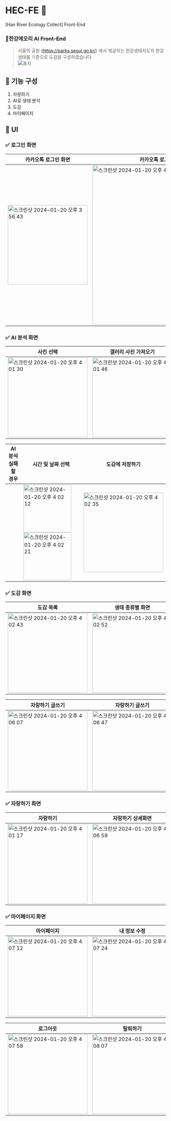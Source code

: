 # HEC-FE 🦆
[Han River Ecology Collect] Front-End

### 🦆한강에오리 AI Front-End

> 서울의 공원 (https://parks.seoul.go.kr/) 에서 제공하는 한강생태지도의 한강 생태를 기준으로 도감을 구성하였습니다. </br>
![표지](https://github.com/farm-6/HEC-FE/assets/119389695/47fbe377-dc31-486a-8dfc-c4c70b71ecdf)


## 📌 기능 구성

1. 자랑하기
2. AI로 생태 분석
3. 도감
4. 마이페이지

## 📌 UI

### ✅ 로그인 화면

| 카카오톡 로그인 화면 | 카카오톡 로그인 정보 가져오기 |  
| -------- | -------- |
| <img width="250" alt="스크린샷 2024-01-20 오후 3 56 43" src="https://github.com/farm-6/HEC-FE/assets/119389695/02c7fc6f-7dd7-4ede-b2f0-f299827106f8">| <img width="500" alt="스크린샷 2024-01-20 오후 4 00 02" src="https://github.com/farm-6/HEC-FE/assets/119389695/a810eb6f-1163-46eb-8276-fc51ce6d332e"> |

### ✅ AI 분석 화면

| 사진 선택 | 갤러리 사진 가져오기 | AI 분석 성공할 경우 |
| -------- | -------- | -------- |
| <img width="250" alt="스크린샷 2024-01-20 오후 4 01 30" src="https://github.com/farm-6/HEC-FE/assets/119389695/44b26863-78d9-4d9f-90a0-00a5b31f1f58">| <img width="250" alt="스크린샷 2024-01-20 오후 4 01 46" src="https://github.com/farm-6/HEC-FE/assets/119389695/dae981bf-ef9e-4289-8040-482c9f1a3878"> |<img width="250" alt="스크린샷 2024-01-20 오후 4 02 29" src="https://github.com/farm-6/HEC-FE/assets/119389695/d4781add-0791-49c4-baae-b49c69a384e8">|

| AI 분석 실패할 경우 | 시간 및 날짜 선택 | 도감에 저장하기 |
| -------- | -------- | -------- |
|| <img width="150" alt="스크린샷 2024-01-20 오후 4 02 12" src="https://github.com/farm-6/HEC-FE/assets/119389695/d51ecac0-e006-48ed-95dd-19a582e1ff65"> <img width="150" alt="스크린샷 2024-01-20 오후 4 02 21" src="https://github.com/farm-6/HEC-FE/assets/119389695/672ab59c-db67-4e0b-b2f5-23d1b4d4fbc0"> |<img width="250" alt="스크린샷 2024-01-20 오후 4 02 35" src="https://github.com/farm-6/HEC-FE/assets/119389695/96621a71-d357-4b79-a757-e9af23ca5f25">|

### ✅ 도감 화면

| 도감 목록 | 생태 종류별 화면 | 도감 상세화면 |
| -------- | -------- | -------- |
|<img width="250" alt="스크린샷 2024-01-20 오후 4 02 43" src="https://github.com/farm-6/HEC-FE/assets/119389695/c2acf603-e50c-4b64-aa6c-a76a42b41c42">| <img width="250" alt="스크린샷 2024-01-20 오후 4 02 52" src="https://github.com/farm-6/HEC-FE/assets/119389695/db652b98-2d76-4461-bf09-21612f7df363"> |<img width="250" alt="스크린샷 2024-01-20 오후 4 05 40" src="https://github.com/farm-6/HEC-FE/assets/119389695/5be342a8-8809-4bc7-a1da-dc1b636b7f74">|

| 자랑하기 글쓰기 | 자랑하기 글쓰기 | 
| -------- | -------- | 
|<img width="250" alt="스크린샷 2024-01-20 오후 4 06 07" src="https://github.com/farm-6/HEC-FE/assets/119389695/206ab251-a087-4599-8636-c4599b3e6b8a">| <img width="250" alt="스크린샷 2024-01-20 오후 4 06 47" src="https://github.com/farm-6/HEC-FE/assets/119389695/f3d43e02-438e-40b0-aea4-63d4bd922b1b"> |

### ✅ 자랑하기 화면

| 자랑하기 | 자랑하기 상세화면 |
| -------- | -------- |
|<img width="250" alt="스크린샷 2024-01-20 오후 4 01 17" src="https://github.com/farm-6/HEC-FE/assets/119389695/f6d2f8b0-8591-4790-8c83-26aae135b075">| <img width="250" alt="스크린샷 2024-01-20 오후 4 06 59" src="https://github.com/farm-6/HEC-FE/assets/119389695/b83d12ce-b057-4b95-b6e6-3ccbb5e86b0f"> |

### ✅ 마이페이지 화면

| 마이페이지 | 내 정보 수정 | 닉네임 변경 |
| -------- | -------- | -------- |
|<img width="250" alt="스크린샷 2024-01-20 오후 4 07 12" src="https://github.com/farm-6/HEC-FE/assets/119389695/5e73cba7-3f30-458f-9c41-94f7d61e97c2">| <img width="250" alt="스크린샷 2024-01-20 오후 4 07 24" src="https://github.com/farm-6/HEC-FE/assets/119389695/7cee5672-9703-4095-b857-bde420fd9667"> |<img width="250" alt="스크린샷 2024-01-20 오후 4 07 32" src="https://github.com/farm-6/HEC-FE/assets/119389695/98884d17-337c-41e9-a492-1dea4a129c1d">|

| 로그아웃 | 탈퇴하기 | 탈퇴하기 |
| -------- | -------- | -------- |
|<img width="250" alt="스크린샷 2024-01-20 오후 4 07 58" src="https://github.com/farm-6/HEC-FE/assets/119389695/90343843-a142-4a0d-86d9-aa4f839c3457">| <img width="250" alt="스크린샷 2024-01-20 오후 4 08 07" src="https://github.com/farm-6/HEC-FE/assets/119389695/bf4adda9-7e4c-4e52-a5e7-7ba58fe747eb"> |<img width="250" alt="스크린샷 2024-01-20 오후 4 08 14" src="https://github.com/farm-6/HEC-FE/assets/119389695/85916aab-ed0d-4b65-9783-2f8931c35118">|


